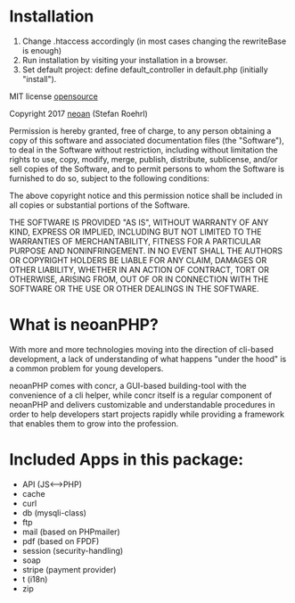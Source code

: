 # Installation
1. Change .htaccess accordingly (in most cases changing the rewriteBase is enough)
2. Run installation by visiting your installation in a browser.
3. Set default project: define default_controller in default.php (initially "install").


MIT license [opensource](https://opensource.org/licenses/MIT)

Copyright 2017 [neoan](http://neoan.us) (Stefan Roehrl) 

Permission is hereby granted, free of charge, to any person obtaining a copy of this software and associated documentation files (the "Software"), to deal in the Software without restriction, including without limitation the rights to use, copy, modify, merge, publish, distribute, sublicense, and/or sell copies of the Software, and to permit persons to whom the Software is furnished to do so, subject to the following conditions:

The above copyright notice and this permission notice shall be included in all copies or substantial portions of the Software.

THE SOFTWARE IS PROVIDED "AS IS", WITHOUT WARRANTY OF ANY KIND, EXPRESS OR IMPLIED, INCLUDING BUT NOT LIMITED TO THE WARRANTIES OF MERCHANTABILITY, FITNESS FOR A PARTICULAR PURPOSE AND NONINFRINGEMENT. IN NO EVENT SHALL THE AUTHORS OR COPYRIGHT HOLDERS BE LIABLE FOR ANY CLAIM, DAMAGES OR OTHER LIABILITY, WHETHER IN AN ACTION OF CONTRACT, TORT OR OTHERWISE, ARISING FROM, OUT OF OR IN CONNECTION WITH THE SOFTWARE OR THE USE OR OTHER DEALINGS IN THE SOFTWARE.

# What is neoanPHP?

With more and more technologies moving into the direction of cli-based development, a lack of understanding of what
happens "under the hood" is a common problem for young developers.

neoanPHP comes with concr, a GUI-based building-tool with the convenience of a cli helper, while concr itself
is a regular component of neoanPHP and delivers customizable and understandable procedures in order to
help developers start projects rapidly while providing a framework that enables them to grow into the profession.

# Included Apps in this package:
 <ul>
 <li>API (JS<-->PHP)</li>
 <li>cache</li>
 <li>curl</li>
 <li>db (mysqli-class)</li>
 <li>ftp</li>
 <li>mail (based on PHPmailer)</li>
 <li>pdf (based on FPDF)</li>
 <li>session (security-handling)</li>
 <li>soap</li>
 <li>stripe (payment provider)</li>
 <li>t (i18n)</li>
 <li>zip</li>
 </ul>  